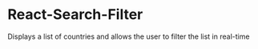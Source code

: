 # React-Search-Filter
Displays a list of countries and allows the user to filter the list in real-time
